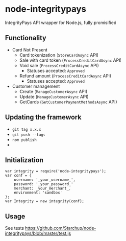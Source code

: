 node-integritypays
==================
IntegrityPays API wrapper for Node.js, fully promisified

## Functionality
* Card Not Present
	* Card tokenization (`StoreCardAsync` API)
	* Sale with card token (`ProcessCreditCardAsync` API)
	* Void sale (`ProcessCreditCardAsync` API)
        * Statuses accepted: `Approved`
	* Refund amount (`ProcessCreditCardAsync` API)
        * Statuses accepted: `Approved`
 * Customer management
	 * Create (`ManageCustomerAsync` API)
	 * Update (`ManageCustomerAsync` API)
	 * GetCards (`GetCustomerPaymentMethodsAsync` API)

## Updating the framework
* `git tag x.x.x`
* `git push --tags`
* `nom publish`
* 
## Initialization

```
var integrity = require('node-integritypays');
var conf = {
    username: '_your_username_',
    password: '_your_password_'
    merchant: _your_merchant_,
    environment: 'sandbox'
};
var Integrity = new integrity(conf);
```

## Usage
See tests https://github.com/Starchup/node-integritypays/blob/master/test.js
